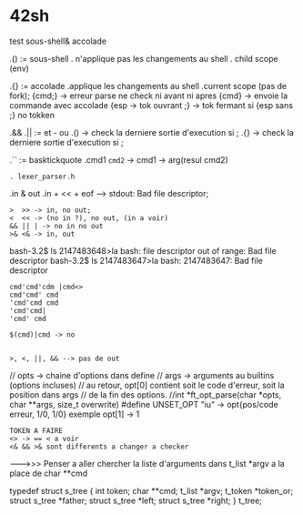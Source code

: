 # 42sh

test sous-shell& accolade

 .() := sous-shell
	. n'applique pas les changements au shell
	. child scope (env)

 .{} := accolade
 	.applique les changements au shell
	.current scope (pas de fork);
	{cmd;} -> erreur parse ne check ni avant ni apres
	{cmd} -> envoie la commande avec accolade
	{esp -> tok ouvrant
	;} -> tok fermant
	si {esp sans ;} no tokken

 .&& .|| := et - ou
 	.() -> check la derniere sortie d'execution si ;
	.{} -> check la derniere sortie d'execution si ;

 .`` := basktickquote
	.cmd1 `cmd2` -> cmd1 -> arg(resul cmd2)

	. lexer_parser.h

 .in & out
	.in + << + eof --> stdout: Bad file descriptor;

	>  >> -> in, no out;
	<  << -> (no in ?), no out, (in a voir)
	&& || | -> no in no out
	>& <& -> in, out

bash-3.2$ ls 2147483648>la
bash: file descriptor out of range: Bad file descriptor
bash-3.2$ ls 2147483647>la
bash: 2147483647: Bad file descriptor


	cmd'cmd'cdm |cmd<>
	cmd'cmd' cmd
	'cmd'cmd cmd
	'cmd'cmd|
	'cmd' cmd

	$(cmd)|cmd -> no


	>, <, ||, && --> pas de out
  // opts -> chaine d'options dans define
  // args -> arguments au builtins (options incluses)
  // au retour, opt[0] contient soit le code d'erreur, soit la position dans args
  // de la fin des options.
  //int *ft_opt_parse(char *opts, char **args, size_t overwrite)
  #define UNSET_OPT "iu" -> opt{pos/code erreur, 1/0, 1/0}
   exemple opt[1] -> 1

	TOKEN A FAIRE
	<> -> == < a voir
	<& && >& sont differents a changer a checker

--->>> Penser a aller chercher la liste d'arguments dans t_list *argv
		a la place de char **cmd

typedef struct		s_tree
{
	int				token;
	char			**cmd;
	t_list			*argv;
	t_token			*token_or;
	struct s_tree	*father;
	struct s_tree	*left;
	struct s_tree	*right;
}					t_tree;
